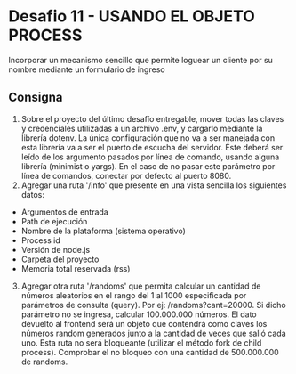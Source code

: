 # Desafio 11 - USANDO EL OBJETO PROCESS
Incorporar un mecanismo sencillo que permite loguear un 
cliente por su nombre mediante un formulario de ingreso
## Consigna
1. Sobre el proyecto del último desafío entregable, mover todas las claves y credenciales utilizadas a un archivo .env, y cargarlo mediante la librería dotenv. La única configuración que no va a ser manejada con esta librería va a ser el puerto de escucha del servidor. Éste deberá ser leído de los argumento pasados por línea de comando, usando alguna librería (minimist o yargs). En el caso de no pasar este parámetro por línea de comandos, conectar por defecto al puerto 8080.
2. Agregar una ruta '/info' que presente en una vista sencilla los siguientes datos:
- Argumentos de entrada                                       
- Path de ejecución
- Nombre de la plataforma (sistema operativo)       
- Process id
- Versión de node.js                                               
- Carpeta del proyecto
- Memoria total reservada (rss)
3. Agregar otra ruta '/randoms' que permita calcular un cantidad de números aleatorios en el rango del 1 al 1000 especificada por parámetros de consulta (query).
Por ej: /randoms?cant=20000.
Si dicho parámetro no se ingresa, calcular 100.000.000 números.
El dato devuelto al frontend será un objeto que contendrá como claves los números random generados junto a la cantidad de veces que salió cada uno. Esta ruta no será bloqueante (utilizar el método fork de child process). Comprobar el no bloqueo con una cantidad de 500.000.000 de randoms.
